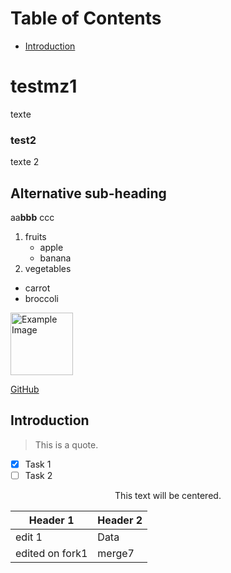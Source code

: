 # Table of Contents
- [Introduction](#introduction)
# testmz1
texte
### test2
texte 2
## Alternative sub-heading
aa**bbb** ccc
1. fruits
   * apple
   * banana
2. vegetables
- carrot
- broccoli
<img src="/assets/img/vs.png" alt="Example Image" width="100" />

[GitHub](https://github.com)
## Introduction
> This is a quote.
- [x] Task 1
- [ ] Task 2
<!--
<img src="https://example.com/image.jpg" alt="Example Image" width="300" height="200" />
-->
<div align="center">
  This text will be centered.
</div>

| Header 1 | Header 2 |
| -------- | -------- |
| edit 1    | Data     |
| edited on fork1    | merge7     |
